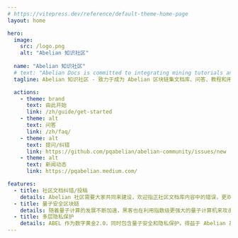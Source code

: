 ```yaml
---
# https://vitepress.dev/reference/default-theme-home-page
layout: home

hero:
  image:
    src: /logo.png
    alt: "Abelian 知识社区"
  
  name: "Abelian 知识社区"
  # text: "Abelian Docs is committed to integrating mining tutorials and Q&A for the Abelian Document repository."
  tagline: Abelian 知识社区 - 致力于成为 Abelian 区块链集文档库、问答、教程和用户经验分享为一体的综合型社区。

  actions:
    - theme: brand
      text: 由此开始
      link: /zh/guide/get-started
    - theme: alt
      text: 问答
      link: /zh/faq/
    - theme: alt
      text: 提问/纠错
      link: https://github.com/pqabelian/abelian-community/issues/new
    - theme: alt
      text: 新闻动态
      link: https://pqabelian.medium.com/

features:
  - title: 社区文档纠错/投稿
    details: Abelian 社区需要大家共同来建设，欢迎指正社区文档库内容中的错误，更欢迎提交您的经验分享、开源项目和工具（可具名/匿名/链接）。
  - title: 量子安全区块链
    details: 随着量子计算的发展不断加速，黑客也在利用指数级更强大的量子计算机来攻击区块链网络，并且在量子计算的黎明时期已经开始威胁到主要区块链系统的安全。Abelian 是新一代的区块链，其设计本质上就是对抗量子计算机攻击的安全网络。Abelian 基金会研发团队由密码学家、数学家和加密工程师组成，他们设计了一些基于 CRYSTALS-Dilithium 的先进格子基密码方案，这是一个 NIST 标准化的密码原语。Abelian 的愿景是创造一种储值数字资产 ABEL，作为数字黄金2.0，同时包含量子安全和隐私保护。
  - title: 多层隐私保护
    details: ABEL 作为数字黄金2.0，同时包含量子安全和隐私保护。得益于 Abelian 基金会研发团队开发的创新技术，Abelian 支持对 ABEL 钱包的多层次隐私保护保证，这可以是匿名的、完全私密的，以及符合隐私保护的。Abelian 的技术包括基于格子的可链接环签名、承诺方案以及基于NIST标准化的密码原语，即 CRYSTALS-Kyber 和 CRYSTALS-Dilithium 的零知识证明。
---
```



